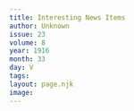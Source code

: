 ```yaml
---
title: Interesting News Items
author: Unknown
issue: 23
volume: 8
year: 1916
month: 33
day: V
tags:
layout: page.njk
image:
---
```




